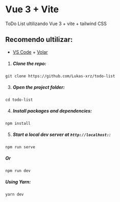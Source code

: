 # Vue 3 + Vite

ToDo List ultilizando Vue 3 + vite + tailwind CSS 

## Recomendo ultilizar:


- [VS Code](https://code.visualstudio.com/) + [Volar](https://marketplace.visualstudio.com/items?itemName=Vue.volar)

1. ##### Clone the repo:

```
git clone https://github.com/Lukas-xrz/todo-list
```

3. ##### Open the project folder:

```
cd todo-list
```

4. ##### Install packages and dependencies:

```
npm install
```

5. ##### Start a local dev server at `http://localhost:`:

```
npm run serve 
```
##### Or

```
npm run dev

```
##### Using Yarn:

```
yarn dev

```
